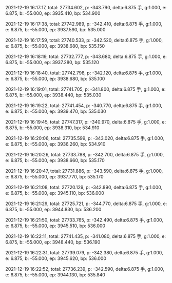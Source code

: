 2021-12-19 16:17:17, total: 27734.602, p: -343.790, delta:6.875 手, g:1.000, e: 6.875, b: -55.000, ep: 3935.410, bp: 534.900

2021-12-19 16:17:38, total: 27742.989, p: -342.410, delta:6.875 手, g:1.000, e: 6.875, b: -55.000, ep: 3937.590, bp: 535.000

2021-12-19 16:17:59, total: 27740.533, p: -342.520, delta:6.875 手, g:1.000, e: 6.875, b: -55.000, ep: 3938.680, bp: 535.150

2021-12-19 16:18:19, total: 27732.777, p: -343.680, delta:6.875 手, g:1.000, e: 6.875, b: -55.000, ep: 3937.280, bp: 535.120

2021-12-19 16:18:40, total: 27742.798, p: -342.120, delta:6.875 手, g:1.000, e: 6.875, b: -55.000, ep: 3938.680, bp: 535.100

2021-12-19 16:19:01, total: 27741.705, p: -341.800, delta:6.875 手, g:1.000, e: 6.875, b: -55.000, ep: 3938.440, bp: 535.030

2021-12-19 16:19:22, total: 27741.454, p: -340.770, delta:6.875 手, g:1.000, e: 6.875, b: -55.000, ep: 3939.470, bp: 535.030

2021-12-19 16:19:45, total: 27747.317, p: -340.970, delta:6.875 手, g:1.000, e: 6.875, b: -55.000, ep: 3938.310, bp: 534.910

2021-12-19 16:20:06, total: 27735.599, p: -343.020, delta:6.875 手, g:1.000, e: 6.875, b: -55.000, ep: 3936.260, bp: 534.910

2021-12-19 16:20:26, total: 27733.788, p: -342.700, delta:6.875 手, g:1.000, e: 6.875, b: -55.000, ep: 3938.660, bp: 535.170

2021-12-19 16:20:47, total: 27731.886, p: -343.590, delta:6.875 手, g:1.000, e: 6.875, b: -55.000, ep: 3937.770, bp: 535.170

2021-12-19 16:21:08, total: 27720.129, p: -342.890, delta:6.875 手, g:1.000, e: 6.875, b: -55.000, ep: 3945.110, bp: 536.000

2021-12-19 16:21:29, total: 27725.721, p: -344.770, delta:6.875 手, g:1.000, e: 6.875, b: -55.000, ep: 3944.830, bp: 536.200

2021-12-19 16:21:50, total: 27733.765, p: -342.490, delta:6.875 手, g:1.000, e: 6.875, b: -55.000, ep: 3945.510, bp: 536.000

2021-12-19 16:22:11, total: 27741.435, p: -341.080, delta:6.875 手, g:1.000, e: 6.875, b: -55.000, ep: 3948.440, bp: 536.190

2021-12-19 16:22:31, total: 27739.079, p: -342.380, delta:6.875 手, g:1.000, e: 6.875, b: -55.000, ep: 3945.620, bp: 536.000

2021-12-19 16:22:52, total: 27736.239, p: -342.590, delta:6.875 手, g:1.000, e: 6.875, b: -55.000, ep: 3944.130, bp: 535.840